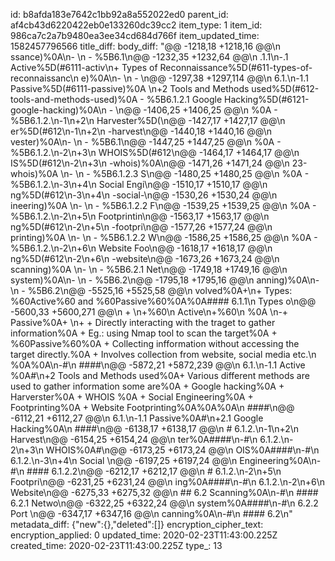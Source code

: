id: b8afda183e7642c1bb92a8a552022ed0
parent_id: af4cb43d6220422eb0e133260dc39cc2
item_type: 1
item_id: 986ca7c2a7b9480ea3ee34cd684d766f
item_updated_time: 1582457796566
title_diff: 
body_diff: "@@ -1218,18 +1218,16 @@\n ssance)%0A\n-  \n   - %5B6.1\n@@ -1232,35 +1232,64 @@\n .1.1\n-.1 Active%5D(#6111-activ\n+ Types of Reconnaissance%5D(#611-types-of-reconnaissanc\n e)%0A\n-  \n   - \n@@ -1297,38 +1297,114 @@\n 6.1.\n-1.1 Passive%5D(#6111-passive)%0A  \n+2 Tools and Methods used%5D(#612-tools-and-methods-used)%0A  - %5B6.1.2.1 Google Hacking%5D(#6121-google-hacking)%0A\n   - \n@@ -1406,25 +1406,25 @@\n %0A  - %5B6.1.2.\n-1\n+2\n  Harvester%5D(\n@@ -1427,17 +1427,17 @@\n er%5D(#612\n-1\n+2\n -harvest\n@@ -1440,18 +1440,16 @@\n vester)%0A\n-  \n   - %5B6.1\n@@ -1447,25 +1447,25 @@\n %0A  - %5B6.1.2.\n-2\n+3\n  WHOIS%5D(#612\n@@ -1464,17 +1464,17 @@\n IS%5D(#612\n-2\n+3\n -whois)%0A\n@@ -1471,26 +1471,24 @@\n 23-whois)%0A  \n-  \n - %5B6.1.2.3 S\n@@ -1480,25 +1480,25 @@\n %0A  - %5B6.1.2.\n-3\n+4\n  Social Engi\n@@ -1510,17 +1510,17 @@\n ng%5D(#612\n-3\n+4\n -social-\n@@ -1530,26 +1530,24 @@\n ineering)%0A  \n-  \n - %5B6.1.2.2 F\n@@ -1539,25 +1539,25 @@\n %0A  - %5B6.1.2.\n-2\n+5\n  Footprintin\n@@ -1563,17 +1563,17 @@\n ng%5D(#612\n-2\n+5\n -footpri\n@@ -1577,26 +1577,24 @@\n printing)%0A  \n-  \n - %5B6.1.2.2 W\n@@ -1586,25 +1586,25 @@\n %0A  - %5B6.1.2.\n-2\n+6\n  Website Foo\n@@ -1618,17 +1618,17 @@\n ng%5D(#612\n-2\n+6\n -website\n@@ -1673,26 +1673,24 @@\n scanning)%0A  \n-  \n - %5B6.2.1 Net\n@@ -1749,18 +1749,16 @@\n system)%0A\n-  \n   - %5B6.2\n@@ -1795,18 +1795,16 @@\n anning)%0A\n-  \n   - %5B6.2\n@@ -5525,16 +5525,58 @@\n volved%0A+\n+ Types: %60Active%60 and %60Passive%60%0A%0A#### 6.1.1\n  Types o\n@@ -5600,33 +5600,271 @@\n   + \n+%60\n Active\n+%60\n  %0A  \n-+ Passive%0A+ \n+  + Directly interacting with the traget to gather information%0A    + Eg.: using Nmap tool to scan the target%0A  + %60Passive%60%0A    + Collecting infformation without accessing the target directly.%0A    + Involves collection from website, social media etc.\n %0A%0A\n-#\n ####\n@@ -5872,21 +5872,239 @@\n 6.1.\n-1.1 Active %0A#\n+2 Tools and Methods used%0A+   Various different methods are used to gather information some are%0A    +   Google hacking%0A    +   Harverster%0A    +   WHOIS %0A    +   Social Engineering%0A    +   Footprinting%0A    +   Website Footprinting%0A%0A%0A\n ####\n@@ -6112,21 +6112,27 @@\n 6.1.\n-1.1 Passive%0A#\n+2.1 Google Hacking%0A\n ####\n@@ -6138,17 +6138,17 @@\n # 6.1.2.\n-1\n+2\n  Harvest\n@@ -6154,25 +6154,24 @@\n ter%0A####\n-#\n  6.1.2.\n-2\n+3\n  WHOIS%0A#\n@@ -6173,25 +6173,24 @@\n OIS%0A####\n-#\n  6.1.2.\n-3\n+4\n  Social \n@@ -6197,25 +6197,24 @@\n Engineering%0A\n-#\n #### 6.1.2.2\n@@ -6212,17 +6212,17 @@\n # 6.1.2.\n-2\n+5\n  Footpri\n@@ -6231,25 +6231,24 @@\n ing%0A####\n-#\n  6.1.2.\n-2\n+6\n  Website\n@@ -6275,33 +6275,32 @@\n ## 6.2 Scanning%0A\n-#\n #### 6.2.1 Netwo\n@@ -6322,25 +6322,24 @@\n  system%0A####\n-#\n  6.2.2 Port \n@@ -6347,17 +6347,16 @@\n canning%0A\n-#\n #### 6.2\n"
metadata_diff: {"new":{},"deleted":[]}
encryption_cipher_text: 
encryption_applied: 0
updated_time: 2020-02-23T11:43:00.225Z
created_time: 2020-02-23T11:43:00.225Z
type_: 13